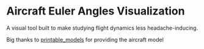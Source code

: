 # Aircraft Euler Angles Visualization

A visual tool built to make studying flight dynamics less headache-inducing.

Big thanks to [printable_models](https://free3d.com/user/printable_models) for providing the aircraft model
